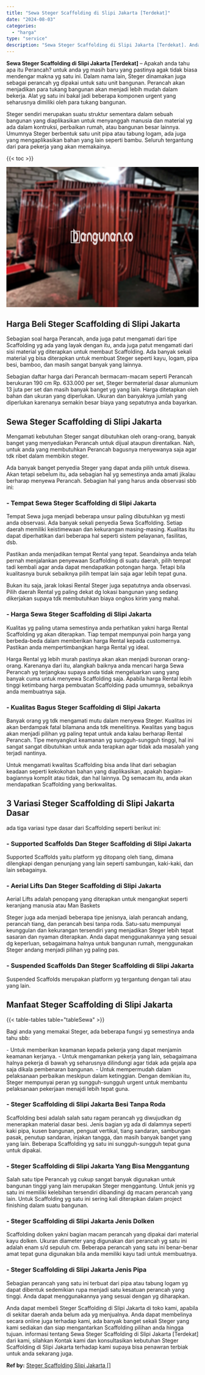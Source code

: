```yaml
---
title: "Sewa Steger Scaffolding di Slipi Jakarta [Terdekat]"
date: "2024-08-03"
categories: 
  - "harga"
type: "service"
description: "Sewa Steger Scaffolding di Slipi Jakarta [Terdekat]. Anda dapat membeli Steger Scaffolding di Slipi Jakarta di toko kami, apabila di sekitar daerah anda belu..."
---
```


**Sewa Steger Scaffolding di Slipi Jakarta \[Terdekat\]** – Apakah anda tahu apa itu Perancah? untuk anda yg masih baru yang pastinya agak tidak biasa mendengar makna yg satu ini. Dalam nama lain, Steger dinamakan juga sebagai perancah yg dipakai untuk satu unit bangunan. Perancah akan menjadikan para tukang bangunan akan menjadi lebih mudah dalam bekerja. Alat yg satu ini bakal jadi beberapa komponen urgent yang seharusnya dimiliki oleh para tukang bangunan.

Steger sendiri merupakan suatu struktur sementara dalam sebuah bangunan yang diaplikasikan untuk menyanggah manusia dan material yg ada dalam kontruksi, perbaikan rumah, atau bangunan besar lainnya. Umumnya Steger berbentuk satu unit pipa atau tabung logam, ada juga yang mengaplikasikan bahan yang lain seperti bambu. Seluruh tergantung dari para pekerja yang akan memakainya.

{{< toc >}}

![Sewa Steger Scaffolding di Slipi Jakarta [Terdekat]](/images/sewa-scaffolding-steger-05.png)

## Harga Beli Steger Scaffolding di Slipi Jakarta

Sebagian soal harga Perancah, anda juga patut mengamati dari tipe Scaffolding yg ada yang layak dengan itu, anda juga patut mengamati dari sisi material yg diterapkan untuk membaut Scaffolding. Ada banyak sekali material yg bisa diterapkan untuk membuat Steger seperti kayu, logam, pipa besi, bamboo, dan masih sangat banyak yang lainnya.

Sebagian daftar harga dari Perancah bermacam-macam seperti Perancah berukuran 190 cm Rp. 633.000 per set, Steger bermaterial dasar alumunium 13 juta per set dan masih banyak banget yg yang lain. Harga ditetapkan oleh bahan dan ukuran yang diperlukan. Ukuran dan banyaknya jumlah yang diperlukan karenanya semakin besar biaya yang sepatutnya anda bayarkan.

## Sewa Steger Scaffolding di Slipi Jakarta

Mengamati kebutuhan Steger sangat dibutuhkan oleh orang-orang, banyak banget yang menyediakan Perancah untuk dijual ataupun direntalkan. Nah, untuk anda yang membutuhkan Perancah bagusnya menyewanya saja agar tdk ribet dalam membikin steger.

Ada banyak banget penyedia Steger yang dapat anda pilih untuk disewa. Akan tetapi sebelum itu, ada sebagian hal yg semestinya anda amati jikalau berharap menyewa Perancah. Sebagian hal yang harus anda observasi sbb ini:

### \- Tempat Sewa Steger Scaffolding di Slipi Jakarta

Tempat Sewa juga menjadi beberapa unsur paling dibutuhkan yg mesti anda observasi. Ada banyak sekali penyedia Sewa Scaffolding. Setiap daerah memiliki keistimewaan dan kekurangan masing-masing. Kualitas itu dapat diperhatikan dari beberapa hal seperti sistem pelayanan, fasilitas, dsb.

Pastikan anda menjadikan tempat Rental yang tepat. Seandainya anda telah pernah menjalankan penyewaan Scaffolding di suatu daerah, pilih tempat tadi kembali agar anda dapat mendapatkan potongan harga. Tetapi bila kualitasnya buruk sebaiknya pilih tempat lain saja agar lebih tepat guna.

Bukan itu saja, jarak lokasi Rental Steger juga sepatutnya anda observasi. Pilih daerah Rental yg paling dekat dg lokasi bangunan yang sedang dikerjakan supaya tdk membutuhkan biaya ongkos kirim yang mahal.

### \- Harga Sewa Steger Scaffolding di Slipi Jakarta

Kualitas yg paling utama semestinya anda perhatikan yakni harga Rental Scaffolding yg akan diterapkan. Tiap tempat mempunyai poin harga yang berbeda-beda dalam memberikan harga Rental kepada customernya. Pastikan anda mempertimbangkan harga Rental yg ideal.

Harga Rental yg lebih murah pastinya akan akan menjadi buronan orang-orang. Karenanya dari itu, alangkah baiknya anda mencari harga Sewa Perancah yg terjangkau supaya anda tidak mengeluarkan uang yang banyak cuma untuk menyewa Scaffolding saja. Apabila harga Rental lebih tinggi ketimbang harga pembuatan Scaffolding pada umumnya, sebaiknya anda membuatnya saja.

### \- Kualitas Bagus Steger Scaffolding di Slipi Jakarta

Banyak orang yg tdk mengamati mutu dalam menyewa Steger. Kualitas ini akan berdampak fatal bilamana anda tdk menelitinya. Kwalitas yang bagus akan menjadi pilihan yg paling tepat untuk anda kalau berharap Rental Perancah. Tipe menyangkut keamanan yg sungguh-sungguh tinggi, hal ini sangat sangat dibutuhkan untuk anda terapkan agar tidak ada masalah yang terjadi nantinya.

Untuk mengamati kwalitas Scaffolding bisa anda lihat dari sebagian keadaan seperti kekokohan bahan yang diaplikasikan, apakah bagian-bagiannya komplit atau tidak, dan hal lainnya. Dg semacam itu, anda akan mendapatkan Scaffolding yang berkwalitas.

## 3 Variasi Steger Scaffolding di Slipi Jakarta Dasar

ada tiga variasi type dasar dari Scaffolding seperti berikut ini:

### \- Supported Scaffolds Dan Steger Scaffolding di Slipi Jakarta

Supported Scaffolds yaitu platform yg ditopang oleh tiang, dimana dilengkapi dengan penunjang yang lain seperti sambungan, kaki-kaki, dan lain sebagainya.

### \- Aerial Lifts Dan Steger Scaffolding di Slipi Jakarta

Aerial Lifts adalah penopang yang diterapkan untuk mengangkat seperti keranjang manusia atau Man Baskets

Steger juga ada menjadi beberapa tipe jenisnya, ialah perancah andang, perancah tiang, dan perancah besi tanpa roda. Satu-satu mempunyai keunggulan dan kekurangan tersendiri yang menjadikan Steger lebih tepat sasaran dan nyaman diterapkan. Anda dapat menggunakannya yang sesuai dg keperluan, sebagaimana halnya untuk bangunan rumah, menggunakan Steger andang menjadi pilihan yg paling pas.

### \- Suspended Scaffolds Dan Steger Scaffolding di Slipi Jakarta

Suspended Scaffolds merupakan platform yg tergantung dengan tali atau yang lain.

## Manfaat Steger Scaffolding di Slipi Jakarta

{{< table-tables table="tableSewa" >}}

Bagi anda yang memakai Steger, ada beberapa fungsi yg semestinya anda tahu sbb:

\- Untuk memberikan keamanan kepada pekerja yang dapat menjamin keamanan kerjanya. - Untuk mengamankan pekerja yang lain, sebagaimana halnya pekerja di bawah yg seharusnya dilindungi agar tidak ada gejala apa saja dikala pembenaran bangunan. - Untuk mempermudah dalam pelaksanaan perbaikan meskipun dalam ketinggian. Dengan demikian itu, Steger mempunyai peran yg sungguh-sungguh urgent untuk membantu pelaksanaan pekerjaan menajdi lebih tepat guna.

### \- Steger Scaffolding di Slipi Jakarta Besi Tanpa Roda

Scaffolding besi adalah salah satu ragam perancah yg diwujudkan dg menerapkan material dasar besi. Jenis bagian yg ada di dalamnya seperti kaki pipa, kusen bangunan, penguat vertikal, tiang sandaran, sambungan pasak, penutup sandaran, injakan tangga, dan masih banyak banget yang yang lain. Beberapa Scaffolding yg satu ini sungguh-sungguh tepat guna untuk dipakai.

### \- Steger Scaffolding di Slipi Jakarta Yang Bisa Menggantung

Salah satu tipe Perancah yg cukup sangat banyak digunakan untuk bangunan tinggi yang lain merupakan Steger menggantung. Untuk jenis yg satu ini memiliki kelebihan tersendiri dibandingi dg macam perancah yang lain. Untuk Scaffolding yg satu ini sering kali diterapkan dalam project finishing dalam suatu bangunan.

### \- Steger Scaffolding di Slipi Jakarta Jenis Dolken

Scaffolding dolken yakni bagian macam perancah yang dipakai dari material kayu dolken. Ukuran diameter yang digunakan dari perancah yg satu ini adalah enam s/d sepuluh cm. Beberapa perancah yang satu ini benar-benar amat tepat guna digunakan bila anda memiliki kayu tadi untuk membuatnya.

### \- Steger Scaffolding di Slipi Jakarta Jenis Pipa

Sebagian perancah yang satu ini terbuat dari pipa atau tabung logam yg dapat dibentuk sedemikian rupa menjadi satu kesatuan perancah yang tinggi. Anda dapat menggunakannya yang sesuai dengan yg diharapkan.

Anda dapat membeli Steger Scaffolding di Slipi Jakarta di toko kami, apabila di sekitar daerah anda belum ada yg menjualnya. Anda dapat membelinya secara online juga terhadap kami, ada banyak banget sekali Steger yang kami sediakan dan siap mengantarkan Scaffolding pilihan anda hingga tujuan. informasi tentang Sewa Steger Scaffolding di Slipi Jakarta \[Terdekat\] dari kami, silahkan Kontak kami dan konsultasikan kebutuhan Steger Scaffolding di Slipi Jakarta terhadap kami supaya bisa penawran terbiak untuk anda sekarang juga.

**Ref by:** [Steger Scaffolding Slipi Jakarta []](https://id.wikipedia.org/wiki/Steger)
